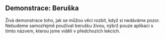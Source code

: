 ## Demonstrace: Beruška

Živá demonstrace toho, jak se můžou věci rozbít, když si nedáváme pozor. Nebudeme samozřejmě používat berušku živou, nýbrž pouze aplikaci s tímto názvem, kterou jsme viděli v předchozích lekcích. 
